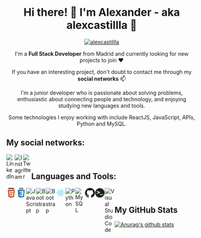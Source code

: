 <h1 align="center"> Hi there! 👋 I'm Alexander - aka alexcastillla 🦊</h1>

<p align="center">
<a href="https://www.linkedin.com/in/alexanderzitocastilla/"><img src="https://i.ibb.co/r7305bp/whitebanner.png" alt="alexcastillla" border="0" /></a>
</p>

<p align="center">I'm a <b>Full Stack Developer</b> from Madrid and currently looking for new projects to join ❤</p>
<p align="center">If you have an interesting project, don't doubt to contact me through my <b>social networks</b> 📫</p>

<p align="center">I'm a junior developer who is passionate about solving problems, enthusiastic about connecting people and technology, and enjoying studying new languages and tools.</p>

<p align="center">Some technologies I enjoy working with include ReactJS, JavaScript, APIs, Python and MySQL.</p>

## My social networks: 

<a href="https://www.linkedin.com/in/alexanderzitocastilla/"><img align="left" alt="LinkedIn" width="22px" src="https://www.flaticon.com/svg/static/icons/svg/174/174857.svg" /></a>
<a href="https://www.instagram.com/alexcastillla/"><img align="left" alt="Instagram" width="22px" src="https://www.flaticon.com/svg/static/icons/svg/733/733558.svg" /></a>
<a href="https://twitter.com/alexcastillla/"><img align="left" alt="Twitter" width="22px" src="https://cdn1.iconfinder.com/data/icons/logotypes/32/square-twitter-256.png" /></a>
<br />

## Languages and Tools:

<img align="left" alt="HTML5" width="26px" src="https://raw.githubusercontent.com/github/explore/80688e429a7d4ef2fca1e82350fe8e3517d3494d/topics/html/html.png" />
<img align="left" alt="CSS3" width="26px" src="https://raw.githubusercontent.com/github/explore/80688e429a7d4ef2fca1e82350fe8e3517d3494d/topics/css/css.png" />
<img align="left" alt="JavaScript" width="26px" src="https://www.flaticon.com/svg/static/icons/svg/919/919828.svg" />
<img align="left" alt="Bootstrap" width="26px" src="https://tiposdeide.files.wordpress.com/2018/10/bootstrap-stack.png" />
<img align="left" alt="Bootstrap" width="26px" src="https://cdn4.iconfinder.com/data/icons/logos-and-brands/512/288_Sass_logo-256.png" />
<img align="left" alt="React" width="26px" src="https://raw.githubusercontent.com/github/explore/80688e429a7d4ef2fca1e82350fe8e3517d3494d/topics/react/react.png" />
<img align="left" alt="Python" width="26px" src="https://img.icons8.com/ios/452/python.png" />
<img align="left" alt="MySQL" width="26px" src="https://www.flaticon.com/svg/static/icons/svg/1199/1199128.svg" />
<img align="left" alt="GitHub" width="26px" src="https://raw.githubusercontent.com/github/explore/78df643247d429f6cc873026c0622819ad797942/topics/github/github.png" />
<img align="left" alt="Terminal" width="26px" src="https://raw.githubusercontent.com/github/explore/80688e429a7d4ef2fca1e82350fe8e3517d3494d/topics/terminal/terminal.png" />
<img align="left" alt="Visual Studio Code" width="26px" src="https://www.flaticon.com/svg/static/icons/svg/906/906324.svg" />

<br />

## My GitHub Stats

[![Anurag's github stats](https://github-readme-stats.vercel.app/api?username=alexcastillla&show_icons=true&theme=calm)](https://github.com/anuraghazra/github-readme-stats)



<!--
**alexcastillla/alexcastillla** is a ✨ _special_ ✨ repository because its `README.md` (this file) appears on your GitHub profile.

Here are some ideas to get you started:

- 🔭 I’m currently working on ...
- 🌱 I’m currently learning ...
- 👯 I’m looking to collaborate on ...
- 🤔 I’m looking for help with ...
- 💬 Ask me about ...
- 📫 How to reach me: ...
- 😄 Pronouns: ...
- ⚡ Fun fact: ...
-->
